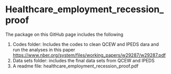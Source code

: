 # Healthcare_employment_recession_proof
The package on this GitHub page includes the following 
1.	Codes folder: Includes the codes to clean QCEW and IPEDS dara and run the analyses in this paper https://www.nber.org/system/files/working_papers/w29287/w29287.pdf
2.	Data sets folder: includes the final data sets from QCEW and IPEDS
3.	A readme file: healthcare_employment_recession_proof.pdf
